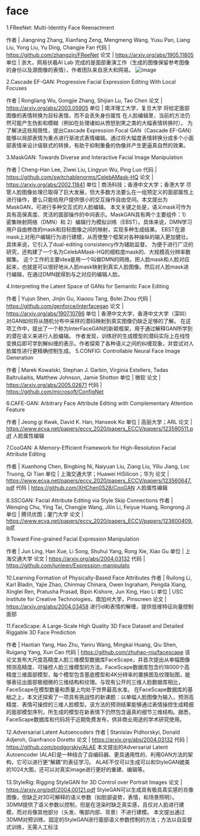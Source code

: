 # face
1.FReeNet: Multi-Identity Face Reenactment

作者 | Jiangning Zhang, Xianfang Zeng, Mengmeng Wang, Yusu Pan, Liang Liu, Yong Liu, Yu Ding, Changjie Fan
代码 | https://github.com/zhangzjn/FReeNet
论文 | https://arxiv.org/abs/1905.11805
单位 | 浙大，网易伏羲AI Lab
完成的是面部重演工作（生成的图像保留参考图像的身份以及源图像的表情），作者团队来自浙大和网易。
![image](https://user-images.githubusercontent.com/36876387/134147325-43bb1b50-4087-4aa1-b7dd-4973b106be1b.png)

2.Cascade EF-GAN: Progressive Facial Expression Editing With Local Focuses

作者 | Rongliang Wu, Gongjie Zhang, Shijian Lu, Tao Chen
论文 | https://arxiv.org/abs/2003.05905
单位 | 南洋理工大学，复旦大学
将给定面部图像的表情转换为目标表情，而不会丢失身份属性
在人脸编辑里，当前的方法仍然可能产生伪影和模糊（例如在处理诸如从愤怒到笑之类的大幅表情转换时）。
为了解决这些局限性，提出Cascade Expression Focal GAN（Cascade EF-GAN）能够以局部表情为重点进行渐进式表情编辑。通过将大幅度表情转换分成多个小面部表情来设计级联式的转换，有助于抑制重叠的伪像并产生更逼真自然的效果。

3.MaskGAN: Towards Diverse and Interactive Facial Image Manipulation

作者 | Cheng-Han Lee, Ziwei Liu, Lingyun Wu, Ping Luo
代码 | https://github.com/switchablenorms/CelebAMask-HQ
论文 | https://arxiv.org/abs/2002.11841
单位 | 商汤科技；香港中文大学；香港大学
尽管人脸图像处理已取得了巨大发展，但大多数方法要么在一组预定义的面部属性上进行操作，要么只能给用户提供很小的交互操作自由空间。本文提出为MaskGAN，可进行多种交互式的人脸编辑。
本文关键之处是，语义mask可作为具有高保真度、灵活的面部操作的中间表示。MaskGAN具有两个主要组件：1）密集映射网络（DMN）和 2）编辑行为模拟训练（EBST）。具体来说，DMN学习用户自由修改的mask和目标图像之间的映射，实现多种生成结果。 EBST在源mask上对用户编辑行为进行建模，从而使整个框架对各种操纵的输入更加健壮。具体来说，它引入了dual-editing consistency作为辅助监督。
为便于进行广泛的研究，还构建了一个名为CelebAMask-HQ的细粒度mask的、大规模高分辨率数据集。
这个工作的主要idea是用一个叫做DMN的网络，把人脸mask和人脸对应起来，也就是可以很好地从人脸mask映射到真实人脸图像。然后对人脸mask进行编辑，在通过DMN就得到与之对应的编辑人脸。

4.Interpreting the Latent Space of GANs for Semantic Face Editing

作者 | Yujun Shen, Jinjin Gu, Xiaoou Tang, Bolei Zhou
代码 | https://github.com/genforce/interfacegan
论文 | https://arxiv.org/abs/1907.10786
单位 | 香港中文大学，香港中文大学（深圳）
对GAN如何将从随机分布中采样的潜码映射到真实图像仍缺乏足够的了解。
在这项工作中，提出了一个称为InterFaceGAN的新颖框架，用于通过解释GAN所学到的潜在语义来进行人脸编辑。
作者发现，训练好的生成模型的潜码实际上在线性变换后即可学到解纠缠的表示。作者探索了各种语义之间的纠缠现象，并尝试对人脸属性进行更精确控制生成。
5.CONFIG: Controllable Neural Face Image Generation

作者 | Marek Kowalski, Stephan J. Garbin, Virginia Estellers, Tadas Baltrušaitis, Matthew Johnson, Jamie Shotton
单位 | 微软
论文 | https://arxiv.org/abs/2005.02671
代码 | https://github.com/microsoft/ConfigNet

6.CAFE-GAN: Arbitrary Face Attribute Editing with Complementary Attention Feature

作者 | Jeong gi Kwak, David K. Han, Hanseok Ko
单位 | 高丽大学；ARL
论文 | https://www.ecva.net/papers/eccv_2020/papers_ECCV/papers/123590511.pdf
人脸属性编辑

7.CooGAN: A Memory-Efficient Framework for High-Resolution Facial Attribute Editing

作者 | Xuanhong Chen, Bingbing Ni, Naiyuan Liu, Ziang Liu, Yiliu Jiang, Loc Truong, Qi Tian
单位 | 上海交通大学；Huawei HiSilicon；华为
论文 | https://www.ecva.net/papers/eccv_2020/papers_ECCV/papers/123560647.pdf
代码 | https://github.com/XHChen0528/CooGAN
人脸属性编辑

8.SSCGAN: Facial Attribute Editing via Style Skip Connections
作者 | Wenqing Chu, Ying Tai, Chengjie Wang, Jilin Li, Feiyue Huang, Rongrong Ji
单位 | 腾讯优图；厦门大学
论文 | https://www.ecva.net/papers/eccv_2020/papers_ECCV/papers/123600409.pdf

9.Toward Fine-grained Facial Expression Manipulation

作者 | Jun Ling, Han Xue, Li Song, Shuhui Yang, Rong Xie, Xiao Gu
单位 | 上海交通大学
论文 | https://arxiv.org/abs/2004.03132
代码 | https://github.com/junleen/Expression-manipulato


10.Learning Formation of Physically-Based Face Attributes
作者 | Ruilong Li, Karl Bladin, Yajie Zhao, Chinmay Chinara, Owen Ingraham, Pengda Xiang, Xinglei Ren, Pratusha Prasad, Bipin Kishore, Jun Xing, Hao Li
单位 | USC Institute for Creative Technologies，南加州大学，Pinscreen
论文 | https://arxiv.org/abs/2004.03458
进行id和表情的解缠，提供低维特征向量控制面部

11.FaceScape: A Large-Scale High Quality 3D Face Dataset and Detailed Riggable 3D Face Prediction

作者 | Haotian Yang, Hao Zhu, Yanru Wang, Mingkai Huang, Qiu Shen, Ruigang Yang, Xun Cao
代码 | https://github.com/zhuhao-nju/facescape
该论文发布大尺度高精度人脸三维模型数据库FaceScape，并首次提出从单幅图像预测高精度、可操控人脸三维模型的方法。FaceScape数据库包含约18000个高精度三维面部模型，每个模型包含基底模型和4K分辨率的置换图及纹理贴图，能够表征出面部极细微的三维结构和纹理。与现有公开的三维人脸数据库相比，FaceScape在模型数量和质量上均处于世界最高水准。
在FaceScape数据库的基础之上，本文还探索了一项具有挑战性的新课题：以单幅人脸图像为输入，预测高精度、表情可操控的三维人脸模型。该方法的预测结果能够通过表情操控生成精细的面部模型序列，所生成的模型在新表情下仍然包含逼真的细节三维结构。据悉，FaceScape数据库和代码将于近期免费发布，供非商业用途的学术研究使用。

12.Adversarial Latent Autoencoders
作者 | Stanislav Pidhorskyi, Donald Adjeroh, Gianfranco Doretto
论文 | https://arxiv.org/abs/2004.03132
代码 | https://github.com/podgorskiy/ALAE
本文提出的Adversarial Latent Autoencoder (ALAE)是一种结合了自编码器、更具通用性的、利用GAN方法的架构，它可以进行更“解耦”的表征学习。
ALAE不仅可以生成可以和StyleGAN媲美的1024大图，还可以对真实image进行更好的重建、编辑等。

13.StyleRig: Rigging StyleGAN for 3D Control over Portrait Images
论文 | https://arxiv.org/pdf/2004.00121.pdf
StyleGAN可以生成具有极具真实感的肖像图像，但缺乏对3D可解释的语义参数（如脸部姿势，表情，和场景照明）。
3DMM提供了语义参数以控制，但是在渲染时缺乏真实感，且仅对人脸进行建模，而对肖像其他部分（头发、嘴部内部、背景）不进行建模。
本文提出通过3DMM对预训练、固定的StyleGAN进行面部语义参数控制的方法；方法以自监督式训练，无需人工标注

